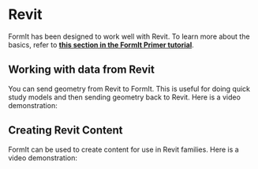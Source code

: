 # Revit

FormIt has been designed to work well with Revit. To learn more about the basics, refer to [**this section in the FormIt Primer tutorial**](../formit-capabilities/revit-interop.md).

## Working with data from Revit

You can send geometry from Revit to FormIt. This is useful for doing quick study models and then sending geometry back to Revit. Here is a video demonstration:

## Creating Revit Content

FormIt can be used to create content for use in Revit families. Here is a video demonstration:

